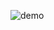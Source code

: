 ![demo](https://user-images.githubusercontent.com/64642152/127068232-86f15bbb-69cd-4c98-98be-d78d8b44677c.jpg)
